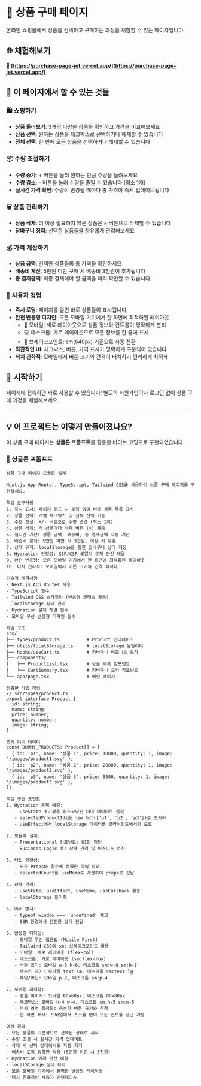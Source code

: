 # 🛒 상품 구매 페이지

온라인 쇼핑몰에서 상품을 선택하고 구매하는 과정을 체험할 수 있는 페이지입니다.

## 🌐 체험해보기

**🔗 [https://purchase-page-jet.vercel.app/](https://purchase-page-jet.vercel.app/)**

## 🎯 이 페이지에서 할 수 있는 것들

### 🛍️ 쇼핑하기
- **상품 둘러보기**: 3개의 다양한 상품을 확인하고 가격을 비교해보세요
- **상품 선택**: 원하는 상품을 체크박스로 선택하거나 해제할 수 있습니다
- **전체 선택**: 한 번에 모든 상품을 선택하거나 해제할 수 있습니다

### 📦 수량 조절하기
- **수량 증가**: + 버튼을 눌러 원하는 만큼 수량을 늘려보세요
- **수량 감소**: - 버튼을 눌러 수량을 줄일 수 있습니다 (최소 1개)
- **실시간 가격 확인**: 수량이 변경될 때마다 총 가격이 즉시 업데이트됩니다

### 🗑️ 상품 관리하기
- **상품 삭제**: 더 이상 필요하지 않은 상품은 × 버튼으로 삭제할 수 있습니다
- **장바구니 정리**: 선택한 상품들을 자유롭게 관리해보세요

### 💰 가격 계산하기
- **상품 금액**: 선택한 상품들의 총 가격을 확인하세요
- **배송비 계산**: 5만원 미만 구매 시 배송비 3천원이 추가됩니다
- **총 결제금액**: 최종 결제해야 할 금액을 미리 확인할 수 있습니다

### 🎨 사용자 경험
- **즉시 로딩**: 페이지를 열면 바로 상품들이 표시됩니다
- **완전 반응형 디자인**: 모든 모바일 기기에서 한 화면에 최적화된 레이아웃
  - 📱 모바일: 세로 레이아웃으로 상품 정보와 컨트롤이 명확하게 분리
  - 💻 데스크톱: 가로 레이아웃으로 모든 정보를 한 줄에 표시
  - 🔄 브레이크포인트: sm(640px) 기준으로 자동 전환
- **직관적인 UI**: 체크박스, 버튼, 가격 표시가 명확하게 구분되어 있습니다
- **터치 친화적**: 모바일에서 버튼 크기와 간격이 터치하기 편리하게 최적화

## 🚀 시작하기

페이지에 접속하면 바로 사용할 수 있습니다! 별도의 회원가입이나 로그인 없이 상품 구매 과정을 체험해보세요.

---

## 💡 이 프로젝트는 어떻게 만들어졌나요?

이 상품 구매 페이지는 **싱글톤 프롬프트**를 활용한 바이브 코딩으로 구현되었습니다. 

### 🎯 싱글톤 프롬프트

```
상품 구매 페이지 모듈화 설계

Next.js App Router, TypeScript, Tailwind CSS를 사용하여 상품 구매 페이지를 구현하세요.

핵심 요구사항
1. 즉시 표시: 페이지 로드 시 로딩 없이 바로 상품 목록 표시
2. 상품 선택: 개별 체크박스 및 전체 선택 기능
3. 수량 조절: +/- 버튼으로 수량 변경 (최소 1개)
4. 상품 삭제: 각 상품마다 삭제 버튼 (×) 제공
5. 실시간 계산: 상품 금액, 배송비, 총 결제금액 자동 계산
6. 배송비 로직: 5만원 미만 시 3천원, 이상 시 무료
7. 상태 유지: localStorage를 통한 장바구니 상태 저장
8. Hydration 안정성: SSR/CSR 불일치 문제 완전 해결
9. 완전 반응형: 모든 모바일 기기에서 한 화면에 최적화된 레이아웃
10. 터치 친화적: 모바일에서 버튼 크기와 간격 최적화

기술적 제약사항
- Next.js App Router 사용
- TypeScript 필수
- Tailwind CSS 스타일링 (반응형 클래스 활용)
- localStorage 상태 관리
- Hydration 문제 해결 필수
- 모바일 우선 반응형 디자인 필수

파일 구조
src/
├── types/product.ts          # Product 인터페이스
├── utils/localStorage.ts     # localStorage 유틸리티
├── hooks/useCart.ts          # 장바구니 비즈니스 로직
├── components/
│   ├── ProductList.tsx       # 상품 목록 컴포넌트
│   └── CartSummary.tsx       # 장바구니 요약 컴포넌트
└── app/page.tsx              # 메인 페이지

정확한 타입 정의
// src/types/product.ts
export interface Product {
  id: string;
  name: string;
  price: number;
  quantity: number;
  image: string;
}

초기 더미 데이터
const DUMMY_PRODUCTS: Product[] = [
  { id: 'p1', name: '상품 1', price: 10000, quantity: 1, image: '/images/product1.svg' },
  { id: 'p2', name: '상품 2', price: 20000, quantity: 1, image: '/images/product2.svg' },
  { id: 'p3', name: '상품 3', price: 5000, quantity: 1, image: '/images/product3.svg' },
];

핵심 구현 포인트
1. Hydration 문제 해결: 
   - useState 초기값을 하드코딩된 더미 데이터로 설정
   - selectedProductIds를 new Set(['p1', 'p2', 'p3'])로 초기화
   - useEffect에서 localStorage 데이터를 클라이언트에서만 로드

2. 모듈화 설계: 
   - Presentational 컴포넌트: UI만 담당
   - Business Logic 훅: 상태 관리 및 비즈니스 로직

3. 타입 안전성: 
   - 모든 Props와 함수에 정확한 타입 정의
   - selectedCount를 useMemo로 계산하여 props로 전달

4. 상태 관리: 
   - useState, useEffect, useMemo, useCallback 활용
   - localStorage 동기화

5. 에러 방지: 
   - typeof window === 'undefined' 체크
   - SSR 환경에서 안전한 상태 전달

6. 반응형 디자인:
   - 모바일 우선 접근법 (Mobile First)
   - Tailwind CSS의 sm: 브레이크포인트 활용
   - 모바일: 세로 레이아웃 (flex-col)
   - 데스크톱: 가로 레이아웃 (sm:flex-row)
   - 버튼 크기: 모바일 w-6 h-6, 데스크톱 sm:w-8 sm:h-8
   - 텍스트 크기: 모바일 text-sm, 데스크톱 sm:text-lg
   - 패딩/마진: 모바일 p-2, 데스크톱 sm:p-4

7. 모바일 최적화:
   - 상품 이미지: 모바일 60x60px, 데스크톱 80x80px
   - 체크박스: 모바일 h-4 w-4, 데스크톱 sm:h-5 sm:w-5
   - 터치 영역 최적화: 충분한 버튼 크기와 간격
   - 한 화면 표시: 모바일에서 스크롤 없이 모든 컨트롤 접근 가능

예상 결과
- 모든 상품이 기본적으로 선택된 상태로 시작
- 수량 조절 시 실시간 가격 업데이트
- 삭제 시 선택 상태에서도 자동 제거
- 배송비 로직 정확한 적용 (5만원 미만 시 3천원)
- Hydration 에러 완전 해결
- localStorage 상태 유지
- 모든 모바일 기기에서 완벽한 반응형 레이아웃
- 터치 친화적인 사용자 인터페이스
```
